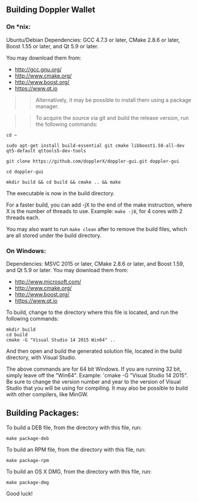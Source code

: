 ## Building Doppler Wallet

### On *nix:

Ubuntu/Debian Dependencies: GCC 4.7.3 or later, CMake 2.8.6 or later, Boost 1.55 or later, and Qt 5.9 or later.

You may download them from:

- http://gcc.gnu.org/
- http://www.cmake.org/
- http://www.boost.org/
- https://www.qt.io

>> Alternatively, it may be possible to install them using a package manager.

>> To acquire the source via git and build the release version, run the following commands:

```
cd ~

sudo apt-get install build-essential git cmake libboost1.58-all-dev qt5-default qttools5-dev-tools

git clone https://github.com/dopplerX/doppler-gui.git doppler-gui

cd doppler-gui

mkdir build && cd build && cmake .. && make
```
The executable is now in the build directory.

For a faster build, you can add -jX to the end of the make instruction, where X is the number of threads to use. Example: `make -j8`, for 4 cores with 2 threads each.

You may also want to run `make clean` after to remove the build files, which are all stored under the build directory.


### On Windows:
Dependencies: MSVC 2015 or later, CMake 2.8.6 or later, and Boost 1.59, and Qt 5.9 or later. You may download them from:

- http://www.microsoft.com/
- http://www.cmake.org/
- http://www.boost.org/
- https://www.qt.io

To build, change to the directory where this file is located, and run the following commands:
```
mkdir build
cd build
cmake -G "Visual Studio 14 2015 Win64" ..
```
And then open and build the generated solution file, located in the build directory, with Visual Studio.

The above commands are for 64 bit Windows. If you are running 32 bit, simply leave off the "Win64". Example: 'cmake -G "Visual Studio 14 2015".
Be sure to change the version number and year to the version of Visual Studio that you will be using for compiling. 
It may also be possible to build with other compilers, like MinGW.

## Building Packages:
To build a DEB file, from the directory with this file, run:
```
make package-deb
```

To build an RPM file, from the directory with this file, run:
```
make package-rpm
```

To build an OS X DMG, from the directory with this file, run:
```
make package-dmg
```


Good luck!
